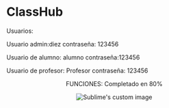 # ClassHub

Usuarios:

Usuario admin:diez
contraseña: 123456

Usuario de alumno: alumno 
contraseña:123456

Usuario de profesor: Profesor
contraseña: 123456


<p align="center">
FUNCIONES: Completado en 80%
</p>


<p align="center">
  <img src="https://user-images.githubusercontent.com/71948453/190872209-88233510-e7de-4369-a78c-2b370f6bba7e.png" alt="Sublime's custom image"/>
</p>







